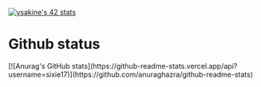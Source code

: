 [![ysakine's 42 stats](https://badge.mediaplus.ma/darkblue/ysakine)](https://github.com/oakoudad/badge42)
<h1>Github status</h1>
[![Anurag's GitHub stats](https://github-readme-stats.vercel.app/api?username=sixie17)](https://github.com/anuraghazra/github-readme-stats)
